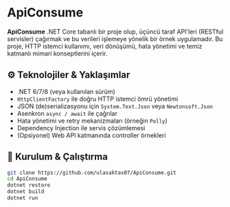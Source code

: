 # ApiConsume

**ApiConsume** .NET Core tabanlı bir proje olup, üçüncü taraf API'leri (RESTful servisler) çağırmak ve bu verileri işlemeye yönelik bir örnek uygulamadır. Bu proje, HTTP istemci kullanımı, veri dönüşümü, hata yönetimi ve temiz katmanlı mimari konseptlerini içerir.

## ⚙️ Teknolojiler & Yaklaşımlar

- .NET 6/7/8 (veya kullanılan sürüm)
- `HttpClientFactory` ile doğru HTTP istemci ömrü yönetimi
- JSON (de)serializasyonu için `System.Text.Json` veya `Newtonsoft.Json`
- Asenkron `async / await` ile çağrılar
- Hata yönetimi ve retry mekanizmaları (örneğin `Polly`)
- Dependency Injection ile servis çözümlemesi
- (Opsiyonel) Web API katmanında controller örnekleri

## 🔄 Kurulum & Çalıştırma

```bash
git clone https://github.com/ulasaktas07/ApiConsume.git
cd ApiConsume
dotnet restore
dotnet build
dotnet run
